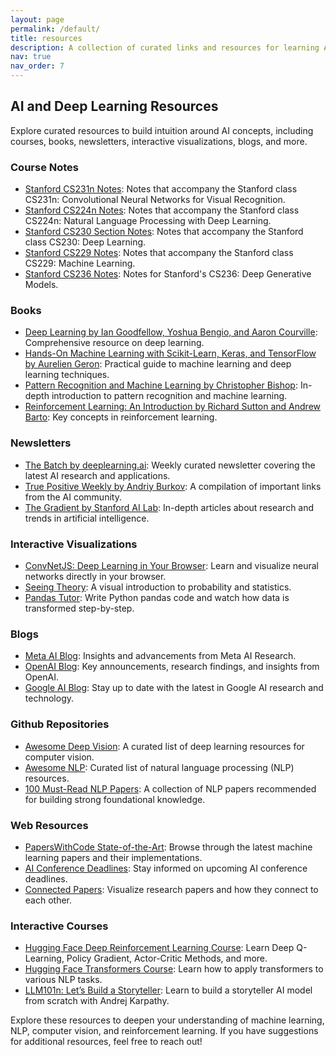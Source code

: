 ```yaml
---
layout: page
permalink: /default/
title: resources
description: A collection of curated links and resources for learning AI and deep learning
nav: true
nav_order: 7
---
```


## AI and Deep Learning Resources

Explore curated resources to build intuition around AI concepts, including courses, books, newsletters, interactive visualizations, blogs, and more.

### Course Notes
- [Stanford CS231n Notes](https://cs231n.github.io/): Notes that accompany the Stanford class CS231n: Convolutional Neural Networks for Visual Recognition.
- [Stanford CS224n Notes](http://web.stanford.edu/class/cs224n/readings/): Notes that accompany the Stanford class CS224n: Natural Language Processing with Deep Learning.
- [Stanford CS230 Section Notes](https://cs230.stanford.edu/section/): Notes that accompany the Stanford class CS230: Deep Learning.
- [Stanford CS229 Notes](http://cs229.stanford.edu/summer2020/): Notes that accompany the Stanford class CS229: Machine Learning.
- [Stanford CS236 Notes](https://deepgenerativemodels.github.io/notes/): Notes for Stanford's CS236: Deep Generative Models.

### Books
- [Deep Learning by Ian Goodfellow, Yoshua Bengio, and Aaron Courville](https://www.deeplearningbook.org/): Comprehensive resource on deep learning.
- [Hands-On Machine Learning with Scikit-Learn, Keras, and TensorFlow by Aurelien Geron](https://www.amazon.com/Hands-Machine-Learning-Scikit-Learn-TensorFlow/dp/1492032646): Practical guide to machine learning and deep learning techniques.
- [Pattern Recognition and Machine Learning by Christopher Bishop](https://www.amazon.com/Pattern-Recognition-Learning-Information-Statistics/dp/0387310738): In-depth introduction to pattern recognition and machine learning.
- [Reinforcement Learning: An Introduction by Richard Sutton and Andrew Barto](http://incompleteideas.net/book/RLbook2020.pdf): Key concepts in reinforcement learning.

### Newsletters
- [The Batch by deeplearning.ai](https://www.deeplearning.ai/thebatch/): Weekly curated newsletter covering the latest AI research and applications.
- [True Positive Weekly by Andriy Burkov](https://aiweekly.substack.com/): A compilation of important links from the AI community.
- [The Gradient by Stanford AI Lab](https://thegradient.pub/): In-depth articles about research and trends in artificial intelligence.

### Interactive Visualizations
- [ConvNetJS: Deep Learning in Your Browser](https://cs.stanford.edu/people/karpathy/convnetjs/index.html): Learn and visualize neural networks directly in your browser.
- [Seeing Theory](https://seeing-theory.brown.edu): A visual introduction to probability and statistics.
- [Pandas Tutor](https://pandastutor.com/): Write Python pandas code and watch how data is transformed step-by-step.

### Blogs
- [Meta AI Blog](https://ai.facebook.com/blog): Insights and advancements from Meta AI Research.
- [OpenAI Blog](https://openai.com/blog/): Key announcements, research findings, and insights from OpenAI.
- [Google AI Blog](https://ai.googleblog.com/): Stay up to date with the latest in Google AI research and technology.

### Github Repositories
- [Awesome Deep Vision](https://github.com/kjw0612/awesome-deep-vision): A curated list of deep learning resources for computer vision.
- [Awesome NLP](https://github.com/keon/awesome-nlp): Curated list of natural language processing (NLP) resources.
- [100 Must-Read NLP Papers](https://github.com/mhagiwara/100-nlp-papers): A collection of NLP papers recommended for building strong foundational knowledge.

### Web Resources
- [PapersWithCode State-of-the-Art](https://paperswithcode.com/sota): Browse through the latest machine learning papers and their implementations.
- [AI Conference Deadlines](https://aideadlin.es): Stay informed on upcoming AI conference deadlines.
- [Connected Papers](https://www.connectedpapers.com/): Visualize research papers and how they connect to each other.

### Interactive Courses
- [Hugging Face Deep Reinforcement Learning Course](https://github.com/huggingface/deep-rl-class): Learn Deep Q-Learning, Policy Gradient, Actor-Critic Methods, and more.
- [Hugging Face Transformers Course](https://github.com/huggingface/course): Learn how to apply transformers to various NLP tasks.
- [LLM101n: Let’s Build a Storyteller](https://github.com/karpathy/LLM101n): Learn to build a storyteller AI model from scratch with Andrej Karpathy.


Explore these resources to deepen your understanding of machine learning, NLP, computer vision, and reinforcement learning. If you have suggestions for additional resources, feel free to reach out!
